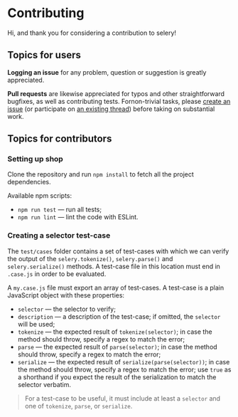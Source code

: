 # Contributing

Hi, and thank you for considering a contribution to selery!

## Topics for users

**Logging an issue** for any problem, question or suggestion is greatly appreciated.

**Pull requests** are likewise appreciated for typos and other straightforward bugfixes, as well as contributing tests. Fornon-trivial tasks, please [create an issue](https://github.com/danburzo/selery/issues/new) (or participate on [an existing thread](https://github.com/danburzo/selery/issues)) before taking on substantial work.

## Topics for contributors

### Setting up shop

Clone the repository and run `npm install` to fetch all the project dependencies.

Available npm scripts:

- `npm run test` — run all tests;
- `npm run lint` — lint the code with ESLint.

### Creating a selector test-case

The `test/cases` folder contains a set of test-cases with which we can verify the output of the `selery.tokenize()`, `selery.parse()` and `selery.serialize()` methods. A test-case file in this location must end in `.case.js` in order to be evaluated.

A `my.case.js` file must export an array of test-cases. A test-case is a plain JavaScript object with these properties:

- `selector` — the selector to verify;
- `description` — a description of the test-case; if omitted, the `selector` will be used;
- `tokenize` — the expected result of `tokenize(selector)`; in case the method should throw, specify a regex to match the error;
- `parse` — the expected result of `parse(selector)`; in case the method should throw, specify a regex to match the error;
- `serialize` — the expected result of `serialize(parse(selector))`; in case the method should throw, specify a regex to match the error; use `true` as a shorthand if you expect the result of the serialization to match the selector verbatim.

> For a test-case to be useful, it must include at least a `selector` and one of `tokenize`, `parse`, or `serialize`.
